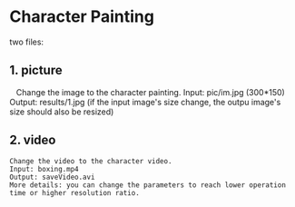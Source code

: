 # Character Painting
two files:

## 1. picture
    Change the image to the character painting.
    Input: pic/im.jpg (300*150)
    Output: results/1.jpg (if the input image's size change, the outpu image's size should also be resized)

## 2. video
    Change the video to the character video.
    Input: boxing.mp4
    Output: saveVideo.avi
    More details: you can change the parameters to reach lower operation time or higher resolution ratio.
